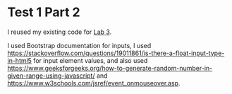 # Test 1 Part 2

I reused my existing code for [Lab 3](https://sarkaa3rpi169285.eastus.cloudapp.azure.com/itws2110-sarkaa3/lab3/).

I used Bootstrap documentation for inputs, I used https://stackoverflow.com/questions/19011861/is-there-a-float-input-type-in-html5 for input element values, and also used https://www.geeksforgeeks.org/how-to-generate-random-number-in-given-range-using-javascript/ and https://www.w3schools.com/jsref/event_onmouseover.asp.